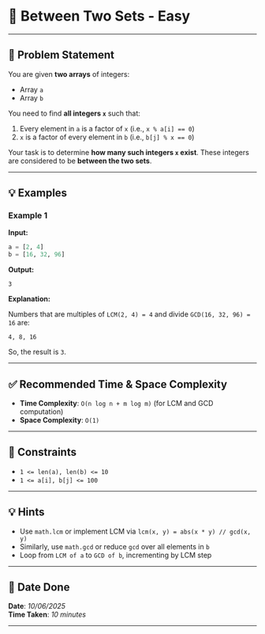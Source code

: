 
# 🧮 Between Two Sets - Easy

---

## 📌 Problem Statement

You are given **two arrays** of integers:  
- Array `a`  
- Array `b`

You need to find **all integers `x`** such that:

1. Every element in `a` is a factor of `x` (i.e., `x % a[i] == 0`)
2. `x` is a factor of every element in `b` (i.e., `b[j] % x == 0`)

Your task is to determine **how many such integers `x` exist**. These integers are considered to be **between the two sets**.

---

## 💡 Examples

### Example 1

**Input:**
```python
a = [2, 4]
b = [16, 32, 96]
```

**Output:**
```text
3
```

**Explanation:**

Numbers that are multiples of `LCM(2, 4) = 4` and divide `GCD(16, 32, 96) = 16` are:
```
4, 8, 16
```
So, the result is `3`.

---

## ✅ Recommended Time & Space Complexity

- **Time Complexity**: `O(n log n + m log m)` (for LCM and GCD computation)  
- **Space Complexity**: `O(1)`

---

## 📎 Constraints

- `1 <= len(a), len(b) <= 10`
- `1 <= a[i], b[j] <= 100`

---

## 💡 Hints

- Use `math.lcm` or implement LCM via `lcm(x, y) = abs(x * y) // gcd(x, y)`
- Similarly, use `math.gcd` or reduce `gcd` over all elements in `b`
- Loop from `LCM of a` to `GCD of b`, incrementing by LCM step

---

## 📅 Date Done

**Date**: *10/06/2025*  
**Time Taken**: *10 minutes*

---